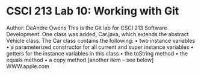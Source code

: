 # CSCI 213 Lab 10: Working with Git
Author: DeAndre Owens
This is the Git lab for CSCI 213 Software Development. One class was added, Car.java, which extends the abstract Vehicle class. The Car class contains the following:
• two instance variables
• a parameterized constructor for all current and super instance variables • getters for the instance variables in this class
• the toString method
• the equals method
• a copy method
[another item – see below]
WWW.apple.com